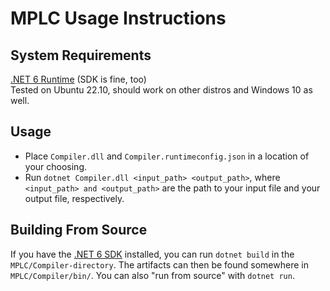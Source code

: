 # MPLC Usage Instructions
## System Requirements
[.NET 6 Runtime](https://dotnet.microsoft.com/en-us/download/dotnet/6.0) (SDK is fine, too)  
Tested on Ubuntu 22.10, should work on other distros and Windows 10 as well.
## Usage
- Place `Compiler.dll` and `Compiler.runtimeconfig.json` in a location of your choosing.
- Run `dotnet Compiler.dll <input_path> <output_path>`, where `<input_path> and <output_path>` are the path to your input file and your output file, respectively.
## Building From Source
If you have the [.NET 6 SDK](https://dotnet.microsoft.com/en-us/download/dotnet/6.0) installed, you can run `dotnet build` in the `MPLC/Compiler-directory`. The artifacts can then be found somewhere in `MPLC/Compiler/bin/`. You can also "run from source" with `dotnet run`.